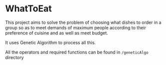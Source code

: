 # WhatToEat
This project aims to solve the problem of choosing what dishes to order in a group so as to meet demands of maximum people according to their preference of cuisine and as well as meet budget.

It uses Genetic Algorithm to process all this.

All the operators and required functions can be found in ```/geneticAlgo``` directory
